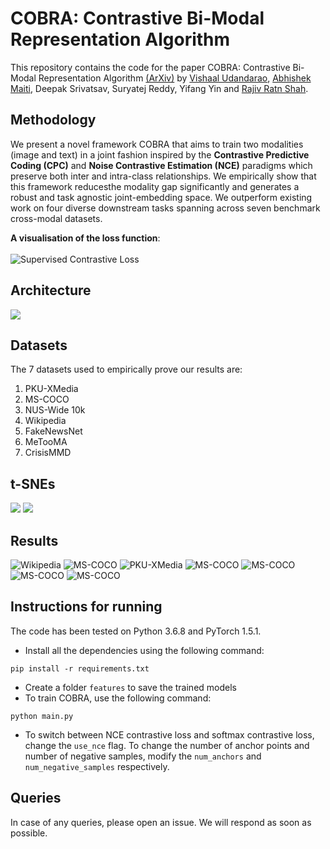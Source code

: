 # COBRA: Contrastive Bi-Modal Representation Algorithm

This repository contains the code for the paper COBRA: Contrastive Bi-Modal Representation Algorithm [(ArXiv)](https://arxiv.org/abs/2005.03687) by [Vishaal Udandarao](https://vishaal27.github.io/), [Abhishek Maiti](http://ovshake.me), Deepak Srivatsav, Suryatej Reddy, Yifang Yin and [Rajiv Ratn Shah](http://faculty.iiitd.ac.in/~rajivratn/). 

## Methodology 
We present a novel framework COBRA that aims to train two modalities (image and text) in a joint fashion inspired by the **Contrastive Predictive Coding (CPC)** and **Noise Contrastive Estimation (NCE)** paradigms which preserve both inter and intra-class relationships. We empirically show that this framework reducesthe modality gap significantly and generates a robust and task agnostic joint-embedding space. We outperform existing work on four diverse downstream tasks spanning across seven benchmark cross-modal datasets.<br>

**A visualisation of the loss function**:
<br>
<br>
![Supervised Contrastive Loss](https://github.com/ovshake/cobra/blob/master/images/CPCLoss.JPG)



## Architecture

![](https://github.com/ovshake/cobra/blob/master/images/Architecture.JPG)


## Datasets
The 7 datasets used to empirically prove our results are:<br> 
1. PKU-XMedia 
2. MS-COCO 
3. NUS-Wide 10k 
4. Wikipedia
5. FakeNewsNet
6. MeTooMA
7. CrisisMMD

## t-SNEs
![](https://github.com/ovshake/cobra/blob/master/images/t-SNE_1.JPG)
![](https://github.com/ovshake/cobra/blob/master/images/t-SNE_2.JPG)
## Results

![Wikipedia](https://github.com/ovshake/cobra/blob/master/images/Wiki.JPG)
![MS-COCO](https://github.com/ovshake/cobra/blob/master/images/MSCoco.JPG)
![PKU-XMedia](https://github.com/ovshake/cobra/blob/master/images/PKU-XMedia.JPG)
![MS-COCO](https://github.com/ovshake/cobra/blob/master/images/NUS-Wide.JPG)
![MS-COCO](https://github.com/ovshake/cobra/blob/master/images/FakeNewsNet.JPG)
![MS-COCO](https://github.com/ovshake/cobra/blob/master/images/MeTooMA.JPG)
![MS-COCO](https://github.com/ovshake/cobra/blob/master/images/CrisisMMD.JPG)


## Instructions for running
The code has been tested on Python 3.6.8 and PyTorch 1.5.1. 
- Install all the dependencies using the following command:
```
pip install -r requirements.txt
```
- Create a folder `features` to save the trained models
- To train COBRA, use the following command:
```
python main.py
```
- To switch between NCE contrastive loss and softmax contrastive loss, change the `use_nce` flag. To change the number of anchor points and number of negative samples, modify the `num_anchors` and `num_negative_samples` respectively.
## Queries
In case of any queries, please open an issue. We will respond as soon as possible. 
